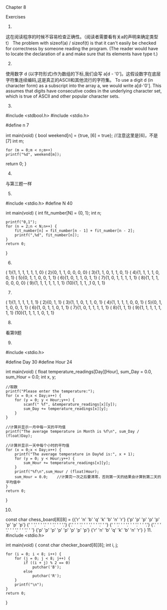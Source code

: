 Chapter 8

Exercises

1.
这在阅读程序的时候不容易检查正确性。（阅读者需要看有关a的声明来确定类型t）
The problem with sizeof(a) / sizeof(t) is that it can't easily be checked for correctness by someone reading the program. (The reader would have to locate the declaration of a and make sure that its elements have type t.)

2.
使用数字 d (以字符形式)作为数组的下标,我们会写 a[d - '0']。这假设数字在底层字符集连续编码,这是真正的ASCII和其他流行的字符集。
To use a digit d (in character form) as a subscript into the array a, we would write a[d-'0']. This assumes that digits have consecutive codes in the underlying character set, which is true of ASCII and other popular character sets.

3.
#include <stdbool.h>
#include <stdio.h>

#define n 7

int main(void)
{
    bool weekend[n] = {true, [6] = true};    //注意这里是[6]，不是[7]
    int m;

    for (m = 0;m < n;m++)
    printf("%d", weekend[m]);

return 0;
}

4.
与第三题一样

5.
#include <stdio.h>
#define N 40

int main(void)
{
    int fit_number[N] = {0, 1};
    int n;

    printf("0,1");
    for (n = 2;n < N;n++) {
        fit_number[n] = fit_number[n - 1] + fit_number[n - 2];
        printf(",%d", fit_number[n]);
    }
    return 0;
}

6.
( 1){1, 1, 1, 1, 1, 1, 0}
( 2){0, 1, 1, 0, 0, 0, 0}
( 3){1, 1, 0, 1, 1, 0, 1}
( 4){1, 1, 1, 1, 0, 0, 1}
( 5){0, 1, 1, 0, 0, 1, 1}
( 6){1, 0, 1, 1, 0, 1, 1}
( 7){1, 0, 1, 1, 1, 1, 1}
( 8){1, 1, 1, 0, 0, 0, 0}
( 9){1, 1, 1, 1, 1, 1, 1}
(10){1, 1, 1, ,1 0, 1, 1}

7.
( 1){1, 1, 1, 1, 1, 1}
( 2){0, 1, 1}
( 3){1, 1, 0, 1, 1, 0, 1}
( 4){1, 1, 1, 1, 0, 0, 1}
( 5){0, 1, 1, 0, 0, 1, 1}
( 6){1, 0, 1, 1, 0, 1, 1}
( 7){1, 0, 1, 1, 1, 1, 1}
( 8){1, 1, 1}
( 9){1, 1, 1, 1, 1, 1, 1}
(10){1, 1, 1, 1, 0, 1, 1}

8.
看第9题

9.
#include <stdio.h>

#define Day 30
#define Hour 24

int main(void)
{
    float temperature_readings[Day][Hour], sum_Day = 0.0, sum_Hour = 0.0;
    int x, y;

    //取数
    printf("Please enter the temperature:");
    for (x = 0;x < Day;x++) {
        for (y = 0; y < Hour;y++) {
            scanf(" %f", &temperature_readings[x][y]);
            sum_Day += temperature_readings[x][y];
        }
    }

    //计算并显示一月中每一天的平均值
    printf("The average temperature in Month is %f\n", sum_Day / (float)Day);

    //计算并显示一天中每个小时的平均值
    for (x = 0;x < Day;x++) {
        printf("The average temperature in Day%d is:", x + 1);
        for (y = 0; y < Hour;y++) {
            sum_Hour += temperature_readings[x][y];
        }
        printf("%f\n",sum_Hour / (float)Hour);
        sum_Hour = 0.0;    //计算完一次之后要清零，否则第一天的结果会计算到第二天的平均值中
    }
    return 0;
}

10.
const char chess_board[8][8] = {{'r' 'n' 'b' 'q' 'k' 'b' 'n' 'r'}
                                {'p' 'p' 'p' 'p' 'p' 'p' 'p' 'p'}
                                {' ' '.' ' ' '.' ' ' '.' ' ' '.'}
                                {'.' ' ' '.' ' ' '.' ' ' '.' ' '}
                                {' ' '.' ' ' '.' ' ' '.' ' ' '.'}
                                {'.' ' ' '.' ' ' '.' ' ' '.' ' '}
                                {'p' 'p' 'p' 'p' 'p' 'p' 'p' 'p'}
                                {'r' 'n' 'b' 'q' 'k' 'b' 'n' 'r'}
                                                                 }
11.
#include <stdio.h>

int main(void)
{
    const char checker_board[8][8];
    int i, j;

    for (i = 0; i < 8; i++) {
        for (j = 0; j < 8; j++) {
            if ((i + j) % 2 == 0)
                putchar('B');
            else
                putchar('R');
        }
        printf("\n");
    }
    return 0;
}